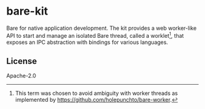 # bare-kit

Bare for native application development. The kit provides a web worker-like API to start and manage an isolated Bare thread, called a worklet[^1], that exposes an IPC abstraction with bindings for various languages.

[^1]: This term was chosen to avoid ambiguity with worker threads as implemented by <https://github.com/holepunchto/bare-worker>.

## License

Apache-2.0
